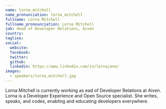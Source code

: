 ```yaml
---
name: lorna_mitchell
name_pronunciation: lorna_mitchell
fullname: Lorna Mitchell
fullname_pronounciation: Lorna Mitchell
job: Head of Developer Relations, Aiven
country: 
tagline: 
social:
  website: 
  facebook:
  twitter: 
  github: 
  linkedin: https://www.linkedin.com/in/lornajane/
images:
  - speakers/lorna_mitchell.jpg
---
```


Lorna Mitchell is currently working as ead of Developer Relations at Aiven. Lorna is a Developer Experience and Open Source specialist. She writes, speaks, and codes, enabling and educating developers everywhere.
